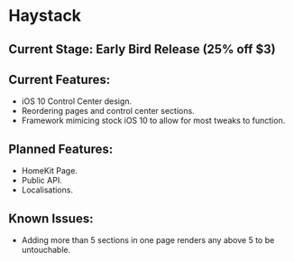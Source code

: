 # Haystack

## Current Stage: Early Bird Release (25% off $3)

## Current Features:

* iOS 10 Control Center design.
* Reordering pages and control center sections.
* Framework mimicing stock iOS 10 to allow for most tweaks to function.

## Planned Features:

* HomeKit Page.
* Public API.
* Localisations.

## Known Issues:

* Adding more than 5 sections in one page renders any above 5 to be untouchable.

